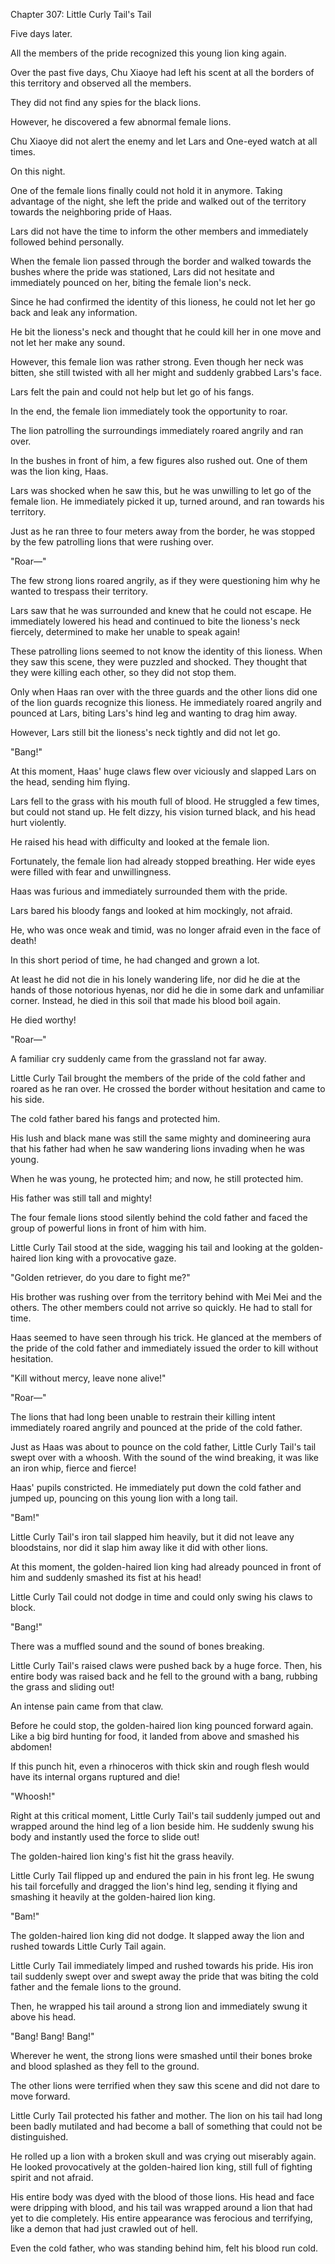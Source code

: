 Chapter 307: Little Curly Tail's Tail

Five days later.

All the members of the pride recognized this young lion king again.

Over the past five days, Chu Xiaoye had left his scent at all the borders of this territory and observed all the members.

They did not find any spies for the black lions.

However, he discovered a few abnormal female lions.

Chu Xiaoye did not alert the enemy and let Lars and One-eyed watch at all times.

On this night.

One of the female lions finally could not hold it in anymore. Taking advantage of the night, she left the pride and walked out of the territory towards the neighboring pride of Haas.

Lars did not have the time to inform the other members and immediately followed behind personally.

When the female lion passed through the border and walked towards the bushes where the pride was stationed, Lars did not hesitate and immediately pounced on her, biting the female lion's neck.

Since he had confirmed the identity of this lioness, he could not let her go back and leak any information.

He bit the lioness's neck and thought that he could kill her in one move and not let her make any sound.

However, this female lion was rather strong. Even though her neck was bitten, she still twisted with all her might and suddenly grabbed Lars's face.

Lars felt the pain and could not help but let go of his fangs.

In the end, the female lion immediately took the opportunity to roar.

The lion patrolling the surroundings immediately roared angrily and ran over.

In the bushes in front of him, a few figures also rushed out. One of them was the lion king, Haas.

Lars was shocked when he saw this, but he was unwilling to let go of the female lion. He immediately picked it up, turned around, and ran towards his territory.

Just as he ran three to four meters away from the border, he was stopped by the few patrolling lions that were rushing over.

"Roar—"

The few strong lions roared angrily, as if they were questioning him why he wanted to trespass their territory.

Lars saw that he was surrounded and knew that he could not escape. He immediately lowered his head and continued to bite the lioness's neck fiercely, determined to make her unable to speak again\!

These patrolling lions seemed to not know the identity of this lioness. When they saw this scene, they were puzzled and shocked. They thought that they were killing each other, so they did not stop them.

Only when Haas ran over with the three guards and the other lions did one of the lion guards recognize this lioness. He immediately roared angrily and pounced at Lars, biting Lars's hind leg and wanting to drag him away.

However, Lars still bit the lioness's neck tightly and did not let go.

"Bang\!"

At this moment, Haas' huge claws flew over viciously and slapped Lars on the head, sending him flying.

Lars fell to the grass with his mouth full of blood. He struggled a few times, but could not stand up. He felt dizzy, his vision turned black, and his head hurt violently.

He raised his head with difficulty and looked at the female lion.

Fortunately, the female lion had already stopped breathing. Her wide eyes were filled with fear and unwillingness.

Haas was furious and immediately surrounded them with the pride.

Lars bared his bloody fangs and looked at him mockingly, not afraid.

He, who was once weak and timid, was no longer afraid even in the face of death\!

In this short period of time, he had changed and grown a lot.

At least he did not die in his lonely wandering life, nor did he die at the hands of those notorious hyenas, nor did he die in some dark and unfamiliar corner. Instead, he died in this soil that made his blood boil again.

He died worthy\!

"Roar—"

A familiar cry suddenly came from the grassland not far away.

Little Curly Tail brought the members of the pride of the cold father and roared as he ran over. He crossed the border without hesitation and came to his side.

The cold father bared his fangs and protected him.

His lush and black mane was still the same mighty and domineering aura that his father had when he saw wandering lions invading when he was young.

When he was young, he protected him; and now, he still protected him.

His father was still tall and mighty\!

The four female lions stood silently behind the cold father and faced the group of powerful lions in front of him with him.

Little Curly Tail stood at the side, wagging his tail and looking at the golden-haired lion king with a provocative gaze.

"Golden retriever, do you dare to fight me?"

His brother was rushing over from the territory behind with Mei Mei and the others. The other members could not arrive so quickly. He had to stall for time.

Haas seemed to have seen through his trick. He glanced at the members of the pride of the cold father and immediately issued the order to kill without hesitation.

"Kill without mercy, leave none alive\!"

"Roar—"

The lions that had long been unable to restrain their killing intent immediately roared angrily and pounced at the pride of the cold father.

Just as Haas was about to pounce on the cold father, Little Curly Tail's tail swept over with a whoosh. With the sound of the wind breaking, it was like an iron whip, fierce and fierce\!

Haas' pupils constricted. He immediately put down the cold father and jumped up, pouncing on this young lion with a long tail.

"Bam\!"

Little Curly Tail's iron tail slapped him heavily, but it did not leave any bloodstains, nor did it slap him away like it did with other lions.

At this moment, the golden-haired lion king had already pounced in front of him and suddenly smashed its fist at his head\!

Little Curly Tail could not dodge in time and could only swing his claws to block.

"Bang\!"

There was a muffled sound and the sound of bones breaking.

Little Curly Tail's raised claws were pushed back by a huge force. Then, his entire body was raised back and he fell to the ground with a bang, rubbing the grass and sliding out\!

An intense pain came from that claw.

Before he could stop, the golden-haired lion king pounced forward again. Like a big bird hunting for food, it landed from above and smashed his abdomen\!

If this punch hit, even a rhinoceros with thick skin and rough flesh would have its internal organs ruptured and die\!

"Whoosh\!"

Right at this critical moment, Little Curly Tail's tail suddenly jumped out and wrapped around the hind leg of a lion beside him. He suddenly swung his body and instantly used the force to slide out\!

The golden-haired lion king's fist hit the grass heavily.

Little Curly Tail flipped up and endured the pain in his front leg. He swung his tail forcefully and dragged the lion's hind leg, sending it flying and smashing it heavily at the golden-haired lion king.

"Bam\!"

The golden-haired lion king did not dodge. It slapped away the lion and rushed towards Little Curly Tail again.

Little Curly Tail immediately limped and rushed towards his pride. His iron tail suddenly swept over and swept away the pride that was biting the cold father and the female lions to the ground.

Then, he wrapped his tail around a strong lion and immediately swung it above his head.

"Bang\! Bang\! Bang\!"

Wherever he went, the strong lions were smashed until their bones broke and blood splashed as they fell to the ground.

The other lions were terrified when they saw this scene and did not dare to move forward.

Little Curly Tail protected his father and mother. The lion on his tail had long been badly mutilated and had become a ball of something that could not be distinguished.

He rolled up a lion with a broken skull and was crying out miserably again. He looked provocatively at the golden-haired lion king, still full of fighting spirit and not afraid.

His entire body was dyed with the blood of those lions. His head and face were dripping with blood, and his tail was wrapped around a lion that had yet to die completely. His entire appearance was ferocious and terrifying, like a demon that had just crawled out of hell.

Even the cold father, who was standing behind him, felt his blood run cold.